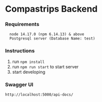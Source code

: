# Compastrips Backend

### Requirements

```
  node 14.17.0 (npm 6.14.13) & above
  Postgresql server (Database Name: test)
```

### Instructions

1. run `npm install`
2. run `npm run start` to start server
3. start developing

### Swagger UI

`http://localhost:5000/api-docs/`
